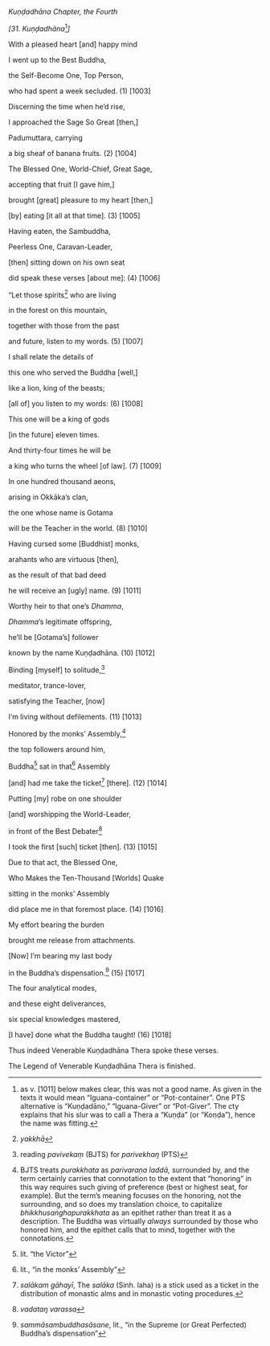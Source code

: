 *Kuṇḍadhāna Chapter, the Fourth*

*\[31. Kuṇḍadhāna*[^1]*\]*

With a pleased heart \[and\] happy mind

I went up to the Best Buddha,

the Self-Become One, Top Person,

who had spent a week secluded. (1) \[1003\]

Discerning the time when he’d rise,

I approached the Sage So Great \[then,\]

Padumuttara, carrying

a big sheaf of banana fruits. (2) \[1004\]

The Blessed One, World-Chief, Great Sage,

accepting that fruit \[I gave him,\]

brought \[great\] pleasure to my heart \[then,\]

\[by\] eating \[it all at that time\]. (3) \[1005\]

Having eaten, the Sambuddha,

Peerless One, Caravan-Leader,

\[then\] sitting down on his own seat

did speak these verses \[about me\]: (4) \[1006\]

“Let those spirits[^2] who are living

in the forest on this mountain,

together with those from the past

and future, listen to my words. (5) \[1007\]

I shall relate the details of

this one who served the Buddha \[well,\]

like a lion, king of the beasts;

\[all of\] you listen to my words: (6) \[1008\]

This one will be a king of gods

\[in the future\] eleven times.

And thirty-four times he will be

a king who turns the wheel \[of law\]. (7) \[1009\]

In one hundred thousand aeons,

arising in Okkāka’s clan,

the one whose name is Gotama

will be the Teacher in the world. (8) \[1010\]

Having cursed some \[Buddhist\] monks,

arahants who are virtuous \[then\],

as the result of that bad deed

he will receive an \[ugly\] name. (9) \[1011\]

Worthy heir to that one’s *Dhamma*,

*Dhamma*’s legitimate offspring,

he’ll be \[Gotama’s\] follower

known by the name Kuṇḍadhāna. (10) \[1012\]

Binding \[myself\] to solitude,[^3]

meditator, trance-lover,

satisfying the Teacher, \[now\]

I‘m living without defilements. (11) \[1013\]

Honored by the monks’ Assembly,[^4]

the top followers around him,

Buddha[^5] sat in that[^6] Assembly

\[and\] had me take the ticket[^7] \[there\]. (12) \[1014\]

Putting \[my\] robe on one shoulder

\[and\] worshipping the World-Leader,

in front of the Best Debater[^8]

I took the first \[such\] ticket \[then\]. (13) \[1015\]

Due to that act, the Blessed One,

Who Makes the Ten-Thousand \[Worlds\] Quake

sitting in the monks’ Assembly

did place me in that foremost place. (14) \[1016\]

My effort bearing the burden

brought me release from attachments.

\[Now\] I’m bearing my last body

in the Buddha’s dispensation.[^9] (15) \[1017\]

The four analytical modes,

and these eight deliverances,

six special knowledges mastered,

\[I have\] done what the Buddha taught! (16) \[1018\]

Thus indeed Venerable Kuṇḍadhāna Thera spoke these verses.

The Legend of Venerable Kuṇḍadhāna Thera is finished.

[^1]: as v. \[1011\] below makes clear, this was not a good name. As
    given in the texts it would mean “Iguana-container” or
    “Pot-container”. One PTS alternative is “Kuṇḍadāno,” “Iguana-Giver”
    or “Pot-Giver”. The cty explains that his slur was to call a Thera a
    “Kuṇḍa” (or “Koṇḍa”), hence the name was fitting.

[^2]: *yakkhā*

[^3]: reading *pavivekaṃ* (BJTS) for *parivekhaŋ* (PTS)

[^4]: BJTS treats *purakkhata* as *parivaraṇa laddā,* surrounded by, and
    the term certainly carries that connotation to the extent that
    “honoring” in this way requires such giving of preference (best or
    highest seat, for example). But the term’s meaning focuses on the
    honoring, not the surrounding, and so does my translation choice, to
    capitalize *bhikkhusaṅghapurakkhata* as an epithet rather than treat
    it as a description. The Buddha was virtually *always* surrounded by
    those who honored him, and the epithet calls that to mind, together
    with the connotations.

[^5]: lit. “the Victor”

[^6]: lit., “in the monks’ Assembly”

[^7]: *salākam gāhayī*, The *salāka* (Sinh. laha) is a stick used as a
    ticket in the distribution of monastic alms and in monastic voting
    procedures.

[^8]: *vadataŋ varassa*

[^9]: *sammāsambuddhasāsane*, lit., “in the Supreme (or Great Perfected)
    Buddha’s dispensation”
